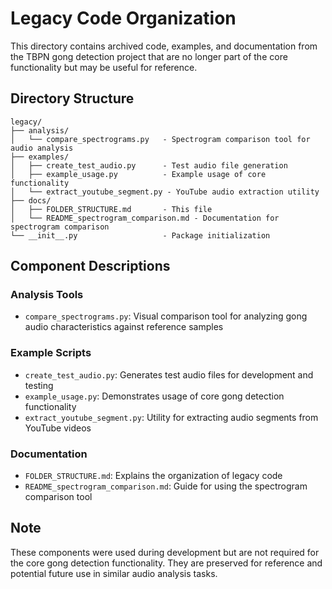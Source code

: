 # Legacy Code Organization

This directory contains archived code, examples, and documentation from the
TBPN gong detection project that are no longer part of the core functionality
but may be useful for reference.

## Directory Structure

```text
legacy/
├── analysis/
│   └── compare_spectrograms.py   - Spectrogram comparison tool for audio analysis
├── examples/
│   ├── create_test_audio.py      - Test audio file generation
│   ├── example_usage.py          - Example usage of core functionality
│   └── extract_youtube_segment.py - YouTube audio extraction utility
├── docs/
│   ├── FOLDER_STRUCTURE.md       - This file
│   └── README_spectrogram_comparison.md - Documentation for spectrogram comparison
└── __init__.py                   - Package initialization
```

## Component Descriptions

### Analysis Tools

- `compare_spectrograms.py`: Visual comparison tool for analyzing gong audio
  characteristics against reference samples

### Example Scripts

- `create_test_audio.py`: Generates test audio files for development and testing
- `example_usage.py`: Demonstrates usage of core gong detection functionality
- `extract_youtube_segment.py`: Utility for extracting audio segments from YouTube
  videos

### Documentation

- `FOLDER_STRUCTURE.md`: Explains the organization of legacy code
- `README_spectrogram_comparison.md`: Guide for using the spectrogram comparison
  tool

## Note

These components were used during development but are not required for the core
gong detection functionality. They are preserved for reference and potential future
use in similar audio analysis tasks.
